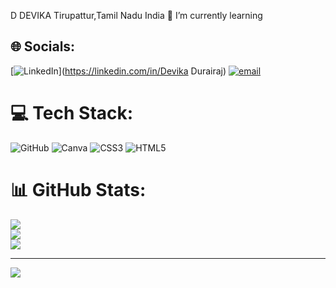 D DEVIKA
Tirupattur,Tamil Nadu India
🌱 I’m currently learning
## 🌐 Socials:
[![LinkedIn](https://img.shields.io/badge/LinkedIn-%230077B5.svg?logo=linkedin&logoColor=white)](https://linkedin.com/in/Devika Durairaj) [![email](https://img.shields.io/badge/Email-D14836?logo=gmail&logoColor=white)](mailto:devika07durairaj@gmail.com) 

# 💻 Tech Stack:
![GitHub](https://img.shields.io/badge/github-%23121011.svg?style=for-the-badge&logo=github&logoColor=white) ![Canva](https://img.shields.io/badge/Canva-%2300C4CC.svg?style=for-the-badge&logo=Canva&logoColor=white) ![CSS3](https://img.shields.io/badge/css3-%231572B6.svg?style=for-the-badge&logo=css3&logoColor=white) ![HTML5](https://img.shields.io/badge/html5-%23E34F26.svg?style=for-the-badge&logo=html5&logoColor=white)
# 📊 GitHub Stats:
![](https://github-readme-stats.vercel.app/api?username=DEVIKA1607-cyber&theme=dark&hide_border=false&include_all_commits=false&count_private=false)<br/>
![](https://nirzak-streak-stats.vercel.app/?user=DEVIKA1607-cyber&theme=dark&hide_border=false)<br/>
![](https://github-readme-stats.vercel.app/api/top-langs/?username=DEVIKA1607-cyber&theme=dark&hide_border=false&include_all_commits=false&count_private=false&layout=compact)

---
[![](https://visitcount.itsvg.in/api?id=DEVIKA1607-cyber&icon=0&color=0)](https://visitcount.itsvg.in)

